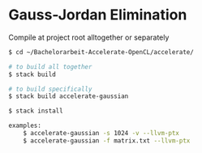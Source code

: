 # Gauss-Jordan Elimination <Accelerate>

Compile at project root alltogether or separately
```sh
$ cd ~/Bachelorarbeit-Accelerate-OpenCL/accelerate/

# to build all together
$ stack build

# to build specifically
$ stack build accelerate-gaussian

$ stack install

examples:
    $ accelerate-gaussian -s 1024 -v --llvm-ptx
    $ accelerate-gaussian -f matrix.txt --llvm-ptx
```
